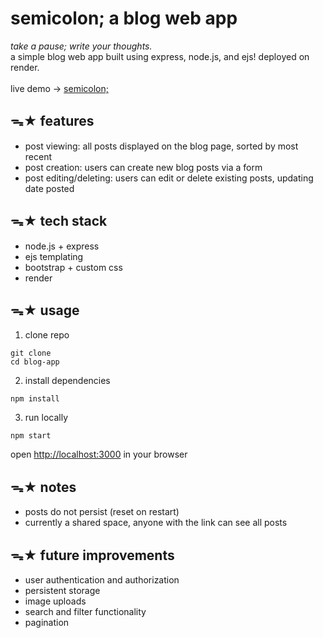 # semicolon; a blog web app
*take a pause; write your thoughts.*<br>
a simple blog web app built using express, node.js, and ejs! deployed on render.<br><br>
live demo -> [semicolon;](https://semicolon-oal4.onrender.com/)

## ᯓ★ features
- post viewing: all posts displayed on the blog page, sorted by most recent
- post creation: users can create new blog posts via a form
- post editing/deleting: users can edit or delete existing posts, updating date posted

## ᯓ★ tech stack
- node.js + express
- ejs templating
- bootstrap + custom css
- render

## ᯓ★ usage
1. clone repo
```
git clone
cd blog-app
```
2. install dependencies
```
npm install
```
3. run locally
```
npm start
```
open [http://localhost:3000](http://localhost:3000) in your browser

## ᯓ★ notes
- posts do not persist (reset on restart)
- currently a shared space, anyone with the link can see all posts

## ᯓ★ future improvements
- user authentication and authorization
- persistent storage
- image uploads
- search and filter functionality
- pagination
